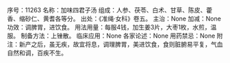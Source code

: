 序号：11263
名称：加味四君子汤
组成：人参、茯苓、白术、甘草、陈皮、藿香、缩砂仁、黄耆各等分。
出处：《准绳·女科》卷五。
主治：None
加减：None
功效：调脾胃，进饮食。
用法用量：每服4钱，加生姜3片，大枣1枚，水煎，温服。
制备方法：上锉散。
临床应用：None
各家论述：None
用药禁忌：None
附注：新产之后，虽无疾，故宜将息，调理脾胃，美进饮食，食则脏腑易平复，气血自然和调，百疾不生。
